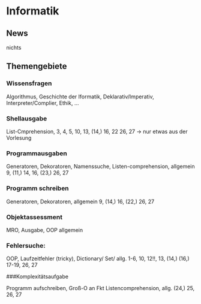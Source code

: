 # Informatik

## News

nichts

## Themengebiete

### Wissensfragen

Algorithmus, Geschichte der Iformatik, Deklarativ/Imperativ, Interpreter/Complier, Ethik, ...

### Shellausgabe

List-Cmprehension, 3, 4, 5, 10, 13, (14,) 16, 22 26, 27
-> nur etwas aus der Vorlesung

### Programmausgaben

Generatoren, Dekoratoren, Namenssuche, Listen-comprehension, allgemein
9, (11,) 14, 16, (23,) 26, 27

### Programm schreiben

Generatoren, Dekoratoren, allgemein
9, (14,) 16, (22,) 26, 27

### Objektassessment

MRO, Ausgabe, OOP allgemein

### Fehlersuche:

OOP, Laufzeitfehler (tricky), Dictionary/ Set/ allg.
1-6, 10, 12!!, 13, (14,) (16,) 17-19, 26, 27

###Komplexitätsaufgabe

Programm aufschreiben, Groß-O an Fkt
Listencomprehension, allg.
(24,) 25, 26, 27
